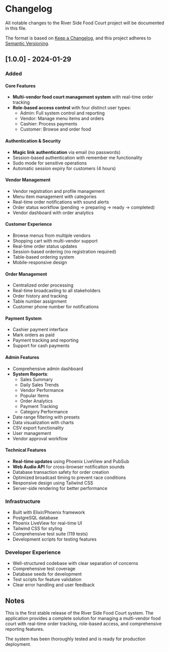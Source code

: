 # Changelog

All notable changes to the River Side Food Court project will be documented in this file.

The format is based on [Keep a Changelog](https://keepachangelog.com/en/1.0.0/),
and this project adheres to [Semantic Versioning](https://semver.org/spec/v2.0.0.html).

## [1.0.0] - 2024-01-29

### Added

#### Core Features
- **Multi-vendor food court management system** with real-time order tracking
- **Role-based access control** with four distinct user types:
  - Admin: Full system control and reporting
  - Vendor: Manage menu items and orders
  - Cashier: Process payments
  - Customer: Browse and order food

#### Authentication & Security
- **Magic link authentication** via email (no passwords)
- Session-based authentication with remember me functionality
- Sudo mode for sensitive operations
- Automatic session expiry for customers (4 hours)

#### Vendor Management
- Vendor registration and profile management
- Menu item management with categories
- Real-time order notifications with sound alerts
- Order status workflow (pending → preparing → ready → completed)
- Vendor dashboard with order analytics

#### Customer Experience
- Browse menus from multiple vendors
- Shopping cart with multi-vendor support
- Real-time order status updates
- Session-based ordering (no registration required)
- Table-based ordering system
- Mobile-responsive design

#### Order Management
- Centralized order processing
- Real-time broadcasting to all stakeholders
- Order history and tracking
- Table number assignment
- Customer phone number for notifications

#### Payment System
- Cashier payment interface
- Mark orders as paid
- Payment tracking and reporting
- Support for cash payments

#### Admin Features
- Comprehensive admin dashboard
- **System Reports**:
  - Sales Summary
  - Daily Sales Trends
  - Vendor Performance
  - Popular Items
  - Order Analytics
  - Payment Tracking
  - Category Performance
- Date range filtering with presets
- Data visualization with charts
- CSV export functionality
- User management
- Vendor approval workflow

#### Technical Features
- **Real-time updates** using Phoenix LiveView and PubSub
- **Web Audio API** for cross-browser notification sounds
- Database transaction safety for order creation
- Optimized broadcast timing to prevent race conditions
- Responsive design using Tailwind CSS
- Server-side rendering for better performance

### Infrastructure
- Built with Elixir/Phoenix framework
- PostgreSQL database
- Phoenix LiveView for real-time UI
- Tailwind CSS for styling
- Comprehensive test suite (119 tests)
- Development scripts for testing features

### Developer Experience
- Well-structured codebase with clear separation of concerns
- Comprehensive test coverage
- Database seeds for development
- Test scripts for feature validation
- Clear error handling and user feedback

## Notes

This is the first stable release of the River Side Food Court system. The application provides a complete solution for managing a multi-vendor food court with real-time order tracking, role-based access, and comprehensive reporting features.

The system has been thoroughly tested and is ready for production deployment.